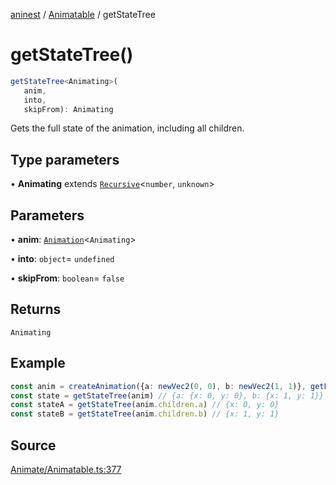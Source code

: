 [aninest](../../index.md) / [Animatable](../index.md) / getStateTree

# getStateTree()

```ts
getStateTree<Animating>(
   anim, 
   into, 
   skipFrom): Animating
```

Gets the full state of the animation, including all children.

## Type parameters

• **Animating** extends [`Recursive`](../../RecursiveHelpers/type-aliases/Recursive.md)\<`number`, `unknown`\>

## Parameters

• **anim**: [`Animation`](../../AnimatableTypes/type-aliases/Animation.md)\<`Animating`\>

• **into**: `object`= `undefined`

• **skipFrom**: `boolean`= `false`

## Returns

`Animating`

## Example

```ts
const anim = createAnimation({a: newVec2(0, 0), b: newVec2(1, 1)}, getLinearInterp(1))
const state = getStateTree(anim) // {a: {x: 0, y: 0}, b: {x: 1, y: 1}}
const stateA = getStateTree(anim.children.a) // {x: 0, y: 0}
const stateB = getStateTree(anim.children.b) // {x: 1, y: 1}
```

## Source

[Animate/Animatable.ts:377](https://github.com/zphrs/aninest/blob/37209a6/src/Animate/Animatable.ts#L377)
